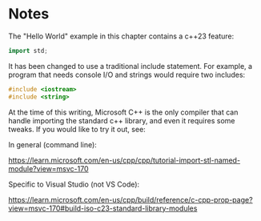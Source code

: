 # Notes

The "Hello World" example in this chapter contains a c++23 feature:

```c++
import std;
```

It has been changed to use a traditional include statement.  For example, a program that needs console I/O and strings would require two includes:

```c++
#include <iostream>
#include <string>
```

At the time of this writing, Microsoft C++ is the only compiler that can handle importing the standard c++ library, and even it requires some tweaks.  If you would like to try it out, see:

In general (command line):

https://learn.microsoft.com/en-us/cpp/cpp/tutorial-import-stl-named-module?view=msvc-170

Specific to Visual Studio (not VS Code):

https://learn.microsoft.com/en-us/cpp/build/reference/c-cpp-prop-page?view=msvc-170#build-iso-c23-standard-library-modules
